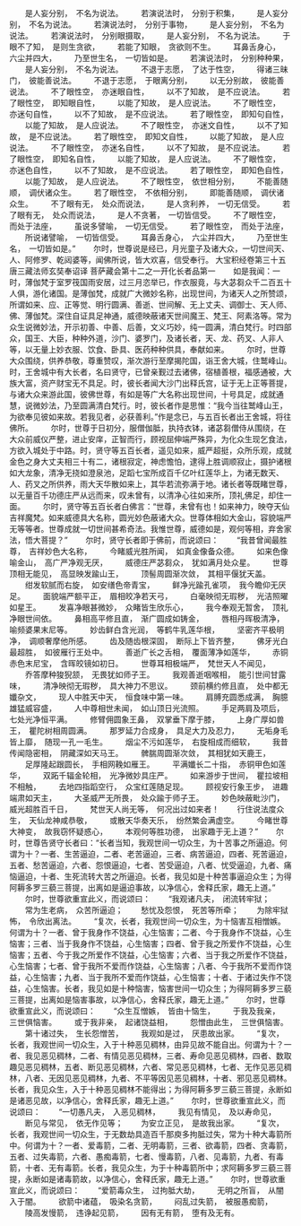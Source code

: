 <!-- { "loadSidebar": true } -->
　　是人妄分别，　不名为说法。
　　若演说法时，　分别于积集，
　　是人妄分别，　不名为说法。
　　若演说法时，　分别于事物，
　　是人妄分别，　不名为说法。
　　若演说法时，　分别眼摄取，
　　是人妄分别，　不名为说法。
　　于眼不了知，　是则生贪欲，
　　若能了知眼，　贪欲则不生。
　　耳鼻舌身心，　六尘并四大，
　　乃至世生名，　一切皆如是。
　　若演说法时，　分别种种果，
　　是人妄分别，　不名为说法。
　　不退于志愿，　了达于性空，
　　得诸三昧门，　彼能善说法。
　　不退于志愿，　于眼离分别，
　　以无分别故，　彼能善说法。
　　不了眼性空，　亦迷眼自性，
　　以不了知故，　是不应说法。
　　若了眼性空，　即知眼自性，
　　以能了知故，　是人应说法。
　　不了眼性空，　亦迷句自性，
　　以不了知故，　是不应说法。
　　若了眼性空，　即知句自性，
　　以能了知故，　是人应说法。
　　不了眼性空，　亦迷文自性，
　　以不了知故，　是不应说法。
　　若了眼性空，　即知文自性，
　　以能了知故，　是人应说法。
　　不了眼性空，　亦迷名自性，
　　以不了知故，　是不应说法。
　　若了眼性空，　即知名自性，
　　以能了知故，　是人应说法。
　　不了眼性空，　亦迷色自性，
　　以不了知故，　是不应说法。
　　若了眼性空，　即知色自性，
　　以能了知故，　是人应说法。
　　不了眼性空，　依世相分别，
　　不能善随顺，　调伏诸众生。
　　若了眼性空，　不依相分别，
　　即能善随顺，　调伏诸众生。
　　不了眼有无，　处众而说法，
　　是人贪利养，　一切无信受。
　　若了眼有无，　处众而说法，
　　是人不贪著，　一切皆信受。
　　不了眼性空，　而处于法座，
　　虽说多譬喻，　一切无信受。
　　若了眼性空，　而处于法座，
　　所说诸譬喻，　一切皆信受。
　　耳鼻舌身心，　六尘并四大，
　　乃至世生名，　一切皆如是。”
　　尔时，世尊说是经已，月光童子及诸大众，一切世间天、人、阿修罗、乾闼婆等，闻佛所说，皆大欢喜，信受奉行。
大宝积经卷第三十五唐三藏法师玄奘奉诏译
菩萨藏会第十二之一开化长者品第一
　　如是我闻：一时，薄伽梵于室罗筏国雨安居，过三月恣举已，作衣服竟，与大苾芻众千二百五十人俱，游化诸国。是薄伽梵，成就广大微妙名称，出现世间，为诸天人之所赞颂，所谓如来、应、正等觉、明行圆满、善逝、世间解、无上丈夫、调御士、天人师、佛、薄伽梵。深住自证具足神通，威德映蔽诸天世间魔王、梵王、阿素洛等。常为众生说微妙法，开示初善、中善、后善，文义巧妙，纯一圆满，清白梵行。时四部众，国王、大臣，种种外道，沙门、婆罗门，及诸长者，天、龙、药叉、人非人等，以无量上妙衣服、饮食、卧具、医药种种供具，奉献如来。
　　尔时，世尊大众围绕，供养恭敬，尊重赞叹，渐次游行至摩揭陀国，诣王舍大城，住鹫峰山。时，王舍城中有大长者，名曰贤守，已曾亲觐过去诸佛，宿植善根，福感通被，大族大富，资产财宝无不具足。时，彼长者闻大沙门出释氏宫，证于无上正等菩提，与诸大众来游此国，彼佛世尊，有如是等广大名称出现世间，十号具足，成就通慧，说微妙法，乃至圆满清白梵行。时，彼长者作是思惟：“我今当往鹫峰山王，为欲奉见彼如来故。若我见者，必获善利。”作是念已，与五百长者出王舍城，将往佛所。
　　尔时，世尊于日初分，服僧伽胝，执持衣钵，诸苾芻僧侍从围绕，在大众前威仪严整，进止安庠，正智而行，顾视屈伸端严殊异，为化众生现乞食法，方欲入城处于中路。时，贤守等五百长者，遥见如来，威严超挺，众所乐观，成就金色之身大丈夫相三十有二，诸根寂定，神虑憺怕，逮得上胜调顺寂止，摄护诸根如大龙象，清净无挠如澄泉池，足蹈七宝所成百千亿叶红莲华上，为诸无数天、人、药叉之所供养，雨大天华散如来上，其华若流弥满于地。诸长者等既睹世尊，以无量百千功德庄严从远而来，叹未曾有，以清净心往如来所，顶礼佛足，却住一面。
　　尔时，贤守等五百长者白佛言：“世尊，未曾有也！如来神力，映夺天仙吉祥魔梵。如来威德具大名称，圆光妙色蔽诸大众。世尊体相如大金山，容貌端严无等等者。世尊成就一切世间甚希奇法。我惟世尊，威德如是，观何等相，弃舍家法，悟大菩提？”
　　尔时，贤守长者即于佛前，而说颂曰：
　　“我昔曾闻最胜尊，　吉祥妙色大名称，
　　今睹威光胜所闻，　如真金像备众德。
　　如来色像喻金山，　高广严净观无厌，
　　威德庄严苾芻众，　犹如满月处众星。
　　世尊顶相无能见，　高显映发踰山王，
　　顶髻周圆渐次敛，　其相平偃犹天盖。
　　绀发软腻而右旋，　如安缮色帝青宝，
　　鲜净光踰孔雀项，　我今瞻仰无厌足。
　　面貌端严额平正，　眉相皎净若天弓，
　　白毫映彻无瑕秽，　光洁照曜如星王。
　　发喜净眼甚微妙，　众睹皆生欣乐心，
　　我今奉观无暂舍，　顶礼净眼世间依。
　　鼻相高平修且直，　渐广圆成如铸金，
　　唇相丹晖极清净，　喻频婆果末尼等。
　　妙齿鲜白含光润，　等鹤牛乳莲华根，
　　坚密齐平极明净，　调顺奢摩他所感。
　　齿及随齿根深固，　断际上下皆齐整，
　　佛牙光白最超胜，　如彼雁行王处中。
　　善逝广长之舌相，　覆面薄净如莲华，
　　赤铜赤色末尼宝，　含晖皎镜如初日。
　　世尊耳相极端严，　梵世天人不闻见，
　　乔答摩种狻猊颔，　无畏犹如师子王。
　　我观善逝咽喉相，　能引世间甘露味，
　　清净映彻无瑕秽，　具大神力不思议。
　　颈前横约修且直，　处中都无孅杂文，
　　现人中胜天中天，　恒食味中第一味。
　　肩膊充圆悉成满，　胸臆雄猛威容盛，
　　人中尊相世未闻，　如山顶日光流照。
　　手足两肩及项后，　七处光净恒平满。
　　修臂佣圆象王鼻，　双掌垂下摩于膝，
　　上身广厚如兽王，　瞿陀树相周圆满。
　　那罗延力合成身，　具足大力及忍力，
　　无垢身毛皆上靡，　随现一孔一毛生。
　　烟尘不污如莲华，　右旋相成而细软，
　　我昔传闻隐密相，　阴藏深如天马王。
　　髀腨周圆渐次敛，　其相犹如天鹿王，
　　足厚隆起跟圆长，　手相网鞔如雁王。
　　平满孅长二十指，　赤铜甲色如莲华，
　　双跖千辐金轮相，　光净微妙具庄严。
　　如来游步于世间，　瞿拉坡相不相触，
　　去地四指蹈空行，　众宝红莲随足现。
　　顾视安行象王步，　进趣端肃如天主，
　　大圣威严无所畏，　处众踰于师子王。
　　妙色映蔽毗沙门，　威光超胜百千日，
　　梵世天人尚无等，　何况出过如来者！
　　行住说法度众生，　天仙龙神咸恭敬，
　　或散天华奏天乐，　纷然繁会满虚空。
　　今睹世尊大神变，　故我窃怀疑惑心，
　　本观何等胜功德，　出家趣于无上道？”
　　尔时，世尊告贤守长者曰：“长者当知，我观世间一切众生，为十苦事之所逼迫。何谓为十？一者、生苦逼迫，二者、老苦逼迫，三者、病苦逼迫，四者、死苦逼迫，五者、愁苦逼迫，六者、怨恨逼迫，七者、苦受逼迫，八者、忧受逼迫，九者、痛恼逼迫，十者、生死流转大苦之所逼迫。长者，我见如是十种苦事逼迫众生；为得阿耨多罗三藐三菩提，出离如是逼迫事故，以净信心，舍释氏家，趣无上道。”
　　尔时，世尊欲重宣此义，而说颂曰：
　　“我观诸凡夫，　闭流转牢狱；
　　常为生老病，　众苦所逼迫；
　　愁忧及怨恨，　死苦等所牵；
　　为除牢狱怖，　令欣出离法。
　　“复次，长者，我观世间一切众生，为十恼害互相憎嫉。何谓为十？一者、曾于我身作不饶益，心生恼害；二者、今于我身作不饶益，心生恼害；三者、当于我身作不饶益，心生恼害；四者、曾于我之所爱作不饶益，心生恼害；五者、今于我之所爱作不饶益，心生恼害；六者、当于我之所爱作不饶益，心生恼害；七者、曾于我所不爱而作饶益，心生恼害；八者、今于我所不爱而作饶益，心生恼害；九者、当于我所不爱而作饶益，心生恼害；十者、于诸过失作不饶益，心生恼害。长者，我见如是十种恼害，恼害世间一切众生；为得阿耨多罗三藐三菩提，出离如是恼害事故，以净信心，舍释氏家，趣无上道。”
　　尔时，世尊欲重宣此义，而说颂曰：
　　“众生互憎嫉，　皆由十恼生，
　　于我及我亲，　三世俱恼害。
　　或于我非亲，　起诸饶益相，
　　怨憎由此生，　三世俱恼害。
　　第十诸过失，　生长怨憎苦，
　　我观如是过，　厌患故出家。
　　“复次，长者，我观世间一切众生，入于十种恶见稠林，由异见故不能自出。何谓为十？一者、我见恶见稠林，二者、有情见恶见稠林，三者、寿命见恶见稠林，四者、数取趣见恶见稠林，五者、断见恶见稠林，六者、常见恶见稠林，七者、无作见恶见稠林，八者、无因见恶见稠林，九者、不平等因见恶见稠林，十者、邪见恶见稠林。长者，我见众生，入于十种恶见稠林不能得出；为得阿耨多罗三藐三菩提，永断如是诸恶见故，以净信心，舍释氏家，趣无上道。”
　　尔时，世尊欲重宣此义，而说颂曰：
　　“一切愚凡夫，　入恶见稠林，
　　我见有情见，　及以寿命见，
　　断见与常见，　依无作见等；
　　为安立正见，　是故我出家。
　　“复次，长者，我观世间一切众生，于无数劫具造百千那庾多拘胝过失，常为十种大毒箭所中。何谓为十？一者、爱毒箭，二者、无明毒箭，三者、欲毒箭，四者、贪毒箭，五者、过失毒箭，六者、愚痴毒箭，七者、慢毒箭，八者、见毒箭，九者、有毒箭，十者、无有毒箭。长者，我见众生，为于十种毒箭所中；求阿耨多罗三藐三菩提，永断如是诸毒箭故，以净信心，舍释氏家，趣无上道。”
　　尔时，世尊欲重宣此义，而说颂曰：
　　“爱箭毒众生，　过拘胝大劫，
　　无明之所盲，　从闇入于闇。
　　欲箭中诸蕴，　吸染名贪箭，
　　闷乱过失箭，　被服愚痴箭，
　　陵高发慢箭，　违诤起见箭，
　　因有无有箭，　堕有及无有。

